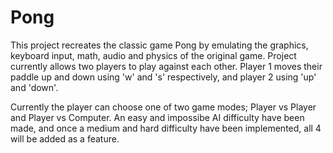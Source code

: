# Pong
This project recreates the classic game Pong by emulating the graphics, keyboard input, math, audio and physics of the original game. Project currently allows two players to play against each other. Player 1 moves their paddle up and down using 'w' and 's' respectively, and player 2 using 'up' and 'down'. 

Currently the player can choose one of two game modes; Player vs Player and Player vs Computer. An easy and impossibe AI difficulty have been made, and once a medium and hard difficulty have been implemented, all 4 will be added as a feature.
